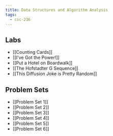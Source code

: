 ```yaml
---
title: Data Structures and Algorithm Analysis
tags:
  - csc-216
---
```


## Labs

* [[Counting Cards]]
* [[I've Got the Power!]]
* [[Put a Hotel on Boardwalk]]
* [[The Hofstadter G Sequence]]
* [[This Diffusion Joke is Pretty Random]]

## Problem Sets

* [[Problem Set 1]]
* [[Problem Set 2]]
* [[Problem Set 3]]
* [[Problem Set 4]]
* [[Problem Set 5]]
* [[Problem Set 6]]
